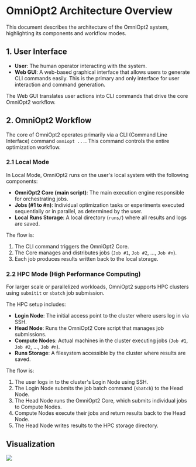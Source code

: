 # OmniOpt2 Architecture Overview

<!-- What is the Architecture of OmniOpt2? -->

<!-- Category: Preparations, Basics and Setup -->

<div id="toc"></div>

This document describes the architecture of the OmniOpt2 system, highlighting its components and workflow modes.

## 1. User Interface

- **User**: The human operator interacting with the system.  
- **Web GUI**: A web-based graphical interface that allows users to generate CLI commands easily. This is the primary and only interface for user interaction and command generation.

The Web GUI translates user actions into CLI commands that drive the core OmniOpt2 workflow.

## 2. OmniOpt2 Workflow

The core of OmniOpt2 operates primarily via a CLI (Command Line Interface) command `omniopt ...`. This command controls the entire optimization workflow.

### 2.1 Local Mode

In Local Mode, OmniOpt2 runs on the user's local system with the following components:

- **OmniOpt2 Core (main script)**: The main execution engine responsible for orchestrating jobs.  
- **Jobs (#1 to #n)**: Individual optimization tasks or experiments executed sequentially or in parallel, as determined by the user.  
- **Local Runs Storage**: A local directory (`runs/`) where all results and logs are saved.

The flow is:

1. The CLI command triggers the OmniOpt2 Core.  
2. The Core manages and distributes jobs (`Job #1`, `Job #2`, ..., `Job #n`).  
3. Each job produces results written back to the local storage.  

### 2.2 HPC Mode (High Performance Computing)

For larger scale or parallelized workloads, OmniOpt2 supports HPC clusters using `submitit` or `sbatch` job submission.

The HPC setup includes:

- **Login Node**: The initial access point to the cluster where users log in via SSH.  
- **Head Node**: Runs the OmniOpt2 Core script that manages job submissions.  
- **Compute Nodes**: Actual machines in the cluster executing jobs (`Job #1`, `Job #2`, ..., `Job #n`).  
- **Runs Storage**: A filesystem accessible by the cluster where results are saved.

The flow is:

1. The user logs in to the cluster's Login Node using SSH.  
2. The Login Node submits the job batch command (`sbatch`) to the Head Node.  
3. The Head Node runs the OmniOpt2 Core, which submits individual jobs to Compute Nodes.  
4. Compute Nodes execute their jobs and return results back to the Head Node.  
5. The Head Node writes results to the HPC storage directory.

## Visualization

<img src="documentation/architektur.svg" />
